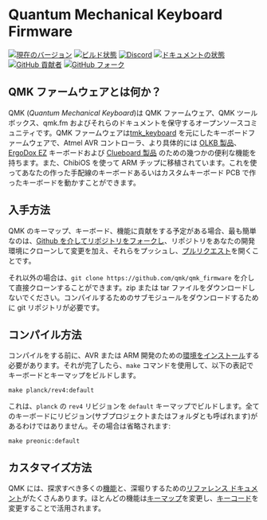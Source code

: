 # Quantum Mechanical Keyboard Firmware

<!---
  original document: eae21eed7:docs/README.md
  git diff eae21eed7 HEAD -- docs/README.md | cat
-->

[![現在のバージョン](https://img.shields.io/github/tag/qmk/qmk_firmware.svg)](https://github.com/qmk/qmk_firmware/tags)
[![ビルド状態](https://travis-ci.org/qmk/qmk_firmware.svg?branch=master)](https://travis-ci.org/qmk/qmk_firmware)
[![Discord](https://img.shields.io/discord/440868230475677696.svg)](https://discord.gg/Uq7gcHh)
[![ドキュメントの状態](https://img.shields.io/badge/docs-ready-orange.svg)](https://docs.qmk.fm)
[![GitHub 貢献者](https://img.shields.io/github/contributors/qmk/qmk_firmware.svg)](https://github.com/qmk/qmk_firmware/pulse/monthly)
[![GitHub フォーク](https://img.shields.io/github/forks/qmk/qmk_firmware.svg?style=social&label=Fork)](https://github.com/qmk/qmk_firmware/)

## QMK ファームウェアとは何か？

QMK (*Quantum Mechanical Keyboard*)は QMK ファームウェア、QMK ツールボックス、qmk.fm およびそれらのドキュメントを保守するオープンソースコミュニティです。QMK ファームウェアは[tmk\_keyboard](http://github.com/tmk/tmk_keyboard) を元にしたキーボードファームウェアで、Atmel AVR コントローラ、より具体的には [OLKB 製品](http://olkb.com)、[ErgoDox EZ](http://www.ergodox-ez.com) キーボードおよび [Clueboard 製品](http://clueboard.co/) のための幾つかの便利な機能を持ちます。また、ChibiOS を使って ARM チップに移植されています。これを使ってあなたの作った手配線のキーボードあるいはカスタムキーボード PCB で作ったキーボードを動かすことができます。

## 入手方法

QMK のキーマップ、キーボード、機能に貢献をする予定がある場合、最も簡単なのは、[Github を介してリポジトリをフォークし](https://github.com/qmk/qmk_firmware#fork-destination-box)、リポジトリをあなたの開発環境にクローンして変更を加え、それらをプッシュし、[プルリクエスト](https://github.com/qmk/qmk_firmware/pulls)を開くことです。

それ以外の場合は、`git clone https://github.com/qmk/qmk_firmware` を介して直接クローンすることができます。zip または tar ファイルをダウンロードしないでください。コンパイルするためのサブモジュールをダウンロードするために git リポジトリが必要です。

## コンパイル方法

コンパイルをする前に、AVR または ARM 開発のための[環境をインストール](ja/getting_started_build_tools.md)する必要があります。それが完了したら、`make` コマンドを使用して、以下の表記でキーボードとキーマップをビルドします。

    make planck/rev4:default

これは、`planck` の `rev4` リビジョンを `default` キーマップでビルドします。全てのキーボードにリビジョン(サブプロジェクトまたはフォルダとも呼ばれます)があるわけではありません。その場合は省略されます:

    make preonic:default

## カスタマイズ方法

QMK には、探求すべき多くの[機能](ja/features.md)と、深堀りするための[リファレンス ドキュメント](http://docs.qmk.fm)がたくさんあります。ほとんどの機能は[キーマップ](ja/keymap.md)を変更し、[キーコード](ja/keycodes.md)を変更することで活用されます。
